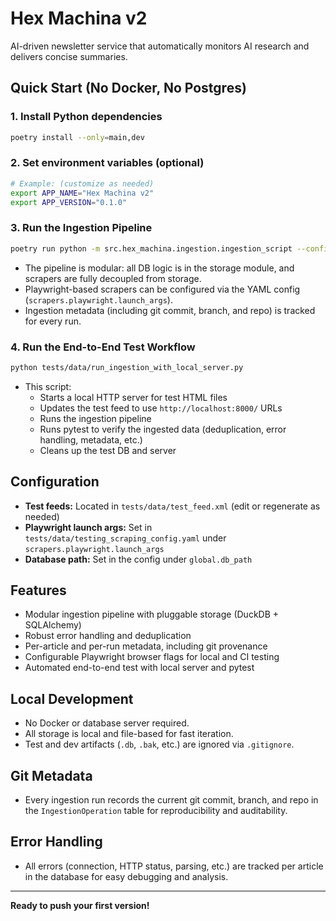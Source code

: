 # Hex Machina v2

AI-driven newsletter service that automatically monitors AI research and delivers concise summaries.

## Quick Start (No Docker, No Postgres)

### 1. Install Python dependencies
```bash
poetry install --only=main,dev
```

### 2. Set environment variables (optional)
```bash
# Example: (customize as needed)
export APP_NAME="Hex Machina v2"
export APP_VERSION="0.1.0"
```

### 3. Run the Ingestion Pipeline
```bash
poetry run python -m src.hex_machina.ingestion.ingestion_script --config tests/data/testing_scraping_config.yaml --verbose
```
- The pipeline is modular: all DB logic is in the storage module, and scrapers are fully decoupled from storage.
- Playwright-based scrapers can be configured via the YAML config (`scrapers.playwright.launch_args`).
- Ingestion metadata (including git commit, branch, and repo) is tracked for every run.

### 4. Run the End-to-End Test Workflow
```bash
python tests/data/run_ingestion_with_local_server.py
```
- This script:
  - Starts a local HTTP server for test HTML files
  - Updates the test feed to use `http://localhost:8000/` URLs
  - Runs the ingestion pipeline
  - Runs pytest to verify the ingested data (deduplication, error handling, metadata, etc.)
  - Cleans up the test DB and server

## Configuration
- **Test feeds:** Located in `tests/data/test_feed.xml` (edit or regenerate as needed)
- **Playwright launch args:** Set in `tests/data/testing_scraping_config.yaml` under `scrapers.playwright.launch_args`
- **Database path:** Set in the config under `global.db_path`

## Features
- Modular ingestion pipeline with pluggable storage (DuckDB + SQLAlchemy)
- Robust error handling and deduplication
- Per-article and per-run metadata, including git provenance
- Configurable Playwright browser flags for local and CI testing
- Automated end-to-end test with local server and pytest

## Local Development
- No Docker or database server required.
- All storage is local and file-based for fast iteration.
- Test and dev artifacts (`.db`, `.bak`, etc.) are ignored via `.gitignore`.

## Git Metadata
- Every ingestion run records the current git commit, branch, and repo in the `IngestionOperation` table for reproducibility and auditability.

## Error Handling
- All errors (connection, HTTP status, parsing, etc.) are tracked per article in the database for easy debugging and analysis.

---

**Ready to push your first version!**
